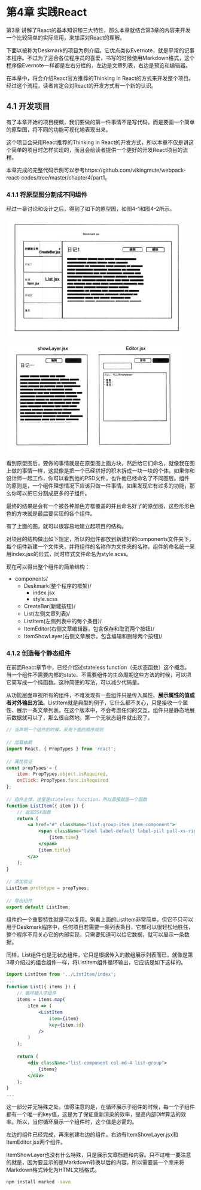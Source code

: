 # 第4章 实践React

第3章 讲解了React的基本知识和三大特性，那么本章就结合第3章的内容来开发一个比较简单的实际应用，来加深对React的理解。

下面以被称为Deskmark的项目为例介绍。它优点类似Evernote，就是平常的记事本程序。不过为了迎合各位程序员的喜爱，书写的时候使用Markdown格式，这个程序像Evernote一样都是左右分栏的，左边是文章列表，右边是预览和编辑器。

在本章中，将会介绍React官方推荐的Thinking in React的方式来开发整个项目。经过这个流程，读者肯定会对React的开发方式有一个新的认识。

## 4.1 开发项目

有了本章开始的项目梗概，我们要做的第一件事情不是写代码，而是要画一个简单的原型图，将不同的功能可视化地表现出来。

这个项目会采用React推荐的Thinking in React的开发方式，所以本章不仅是讲这个简单的项目时怎样实现的，而且会给读者提供一个更好的开发React项目的流程。

本章完成的完整代码示例可以参考https://github.com/vikingmute/webpack-react-codes/tree/master/chapter4/part1。

### 4.1.1 将原型图分割成不同组件

经过一番讨论和设计之后，得到了如下的原型图，如图4-1和图4-2所示。

![1551086363851](assets/1551086363851.png)

![1551086370305](assets/1551086370305.png)

看到原型图后，要做的事情就是在原型图上画方块，然后给它们命名，就像我在图上做的事情一样，这就像是把一个已经拼好的积木拆成一块一块的个体。如果你和设计师一起工作，你可以看到他的PSD文件，也许他已经命名了不同图层。组件的原则是，一个组件理想情况下应该只做一件事情。如果发现它有过多的功能，那么你可以把它分割成更多的子组件。

最终的结果是会有一个被各种颜色方框覆盖的并且命名好了的原型图，这些形形色色的方块就是最后要实现的各个组件。

有了上面的图，就可以很容易地建立起项目的结构。

对项目的结构做出如下规定，所以的组件都放到新建好的components文件夹下，每个组件新建一个文件夹，并将组件的名称作为文件夹的名称，组件的命名统一采用index.jsx的形式，同时样式文件命名为style.scss。

现在可以得出整个组件的简单结构：

* components/
  * Deskmark(整个程序的框架)/
    * index.jsx
    * style.scss
  * CreateBar(新建按钮)/
  * List(左侧文章列表)/
  * ListItem(左侧列表中的每个条目)/
  * ItemEditor(右侧文章编辑器，包含保存和取消两个按钮)/
  * ItemShowLayer(右侧文章展示，包含编辑和删除两个按钮)/

### 4.1.2 创造每个静态组件

在前面React章节中，已经介绍过stateless function（无状态函数）这个概念。当一个组件不需要内部的state、不需要组件的生命周期这些方法的时候，可以把它简写成一个纯函数。这种简便的写法，可以减少代码量。

从功能层面审视所有的组件，不难发现有一些组件只是传入属性、**展示属性的值或者对外输出方法**。ListItem就是典型的例子，它什么都不关心，只是接收一个属性、展示一条文章列表。在这个版本中，不会考虑任何的交互，组件只是静态地展示数据就可以了，那么很自然地，第一个无状态组件就出现了。

```jsx
// 当声明一个组件的时候，采用下面的顺序规则

// 加载依赖
import React, { PropTypes } from 'react';

// 属性验证
const propTyoes = {
    item: PropTypes.object.isRequired,
    onClick: PropTypes.func.isRequired
};

// 组件主体，这里是stateless function，所以直接就是一个函数
function ListItem({ item }) {
    // 返回JSX函数
    return (
        <a href="#" className="list-group-item item-component">
            <span className="label label-default label-pill pull-xs-right">
                {item.time}
            </span>
            {item.title}
        </a>
    );
}

// 添加验证
ListItem.prototype = propTyoes;

// 导出组件
export default ListItem;
```

组件的一个重要特性就是可以复用。别看上面的ListItem非常简单，但它不只可以用于Deskmark程序中，任何项目若需要一条列表条目，它都可以很轻松地胜任，整个程序不用关心它的内部实现，只需要知道可以给它数据，就可以展示一条数据。

同样，List组件也是无状态组件，它只是根据传入的数组展示列表而已，就像是第3章介绍过的组合组件一样，将ListItem组件循环输出，它应该是如下这样的。

```jsx
import ListItem from '../ListItem/index';
...
function List({ items }) {
    // 循环插入子组件
    items = items.map(
        item => (
            <ListItem
                item={item}
                key={item.id}
            />
        )
    );

    return (
        <div className="list-component col-md-4 list-group">
            {items}
        </div>
    );
}
...
```

这一部分并无特殊之处，值得注意的是，在循环展示子组件的时候，每一个子组件都有一个唯一的key值，这是为了保证重新渲染的效率，提高内部Diff算法的效率。所以，当你循环展示一个组件时，这个值是必需的。

左边的组件已经完成，再来创建右边的组件。右边有ItemShowLayer.jsx和ItemEditor.jsx两个组件。

ItemShowLayer也没有什么特殊，只是展示文章标题和内容。只不过唯一要注意的就是，因为要显示的是Markdown转换以后的内容，所以需要装一个库来将Markdown格式转化为HTML文档格式。

```bash
npm install marked -save
```

